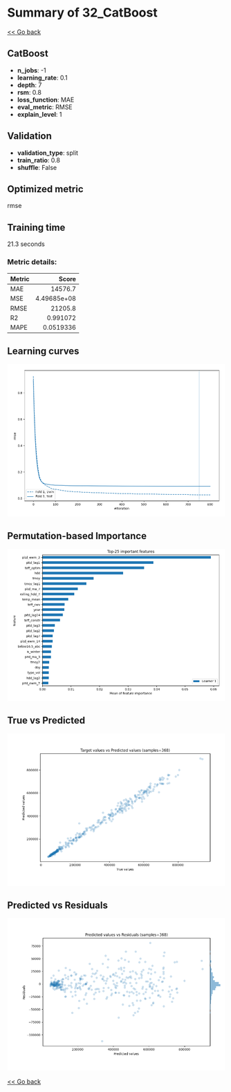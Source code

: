 # Summary of 32_CatBoost

[<< Go back](../README.md)


## CatBoost
- **n_jobs**: -1
- **learning_rate**: 0.1
- **depth**: 7
- **rsm**: 0.8
- **loss_function**: MAE
- **eval_metric**: RMSE
- **explain_level**: 1

## Validation
 - **validation_type**: split
 - **train_ratio**: 0.8
 - **shuffle**: False

## Optimized metric
rmse

## Training time

21.3 seconds

### Metric details:
| Metric   |           Score |
|:---------|----------------:|
| MAE      | 14576.7         |
| MSE      |     4.49685e+08 |
| RMSE     | 21205.8         |
| R2       |     0.991072    |
| MAPE     |     0.0519336   |



## Learning curves
![Learning curves](learning_curves.png)

## Permutation-based Importance
![Permutation-based Importance](permutation_importance.png)
## True vs Predicted

![True vs Predicted](true_vs_predicted.png)


## Predicted vs Residuals

![Predicted vs Residuals](predicted_vs_residuals.png)



[<< Go back](../README.md)
